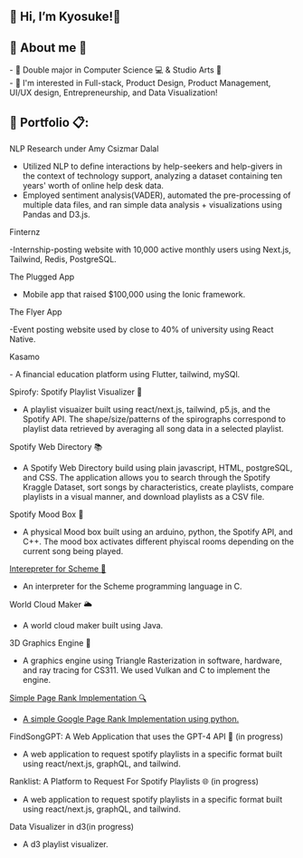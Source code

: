 <h2>🔗 Hi, I’m Kyosuke!👋 </h2>

<h2> 🔗 About me 👀  </h2>
- 🏫 Double major in Computer Science 💻 & Studio Arts 🎨
<br>
- 🌱 I'm interested in Full-stack, Product Design, Product Management, UI/UX design, Entrepreneurship, and Data Visualization!
<br>

<h2> 🔗 Portfolio 📋: </h2>

<p> <a>NLP Research under Amy Csizmar Dalal</a> <p> 
   
  - Utilized NLP to define interactions by help-seekers and help-givers in the context of technology support, analyzing a dataset containing ten years' worth of online help desk data.
  - Employed sentiment analysis(VADER), automated the pre-processing of multiple data files, and ran simple data analysis + visualizations using Pandas and D3.js.

<p> <a>Finternz</a> <p> 
   
  -Internship-posting website with 10,000 active monthly users using Next.js, Tailwind, Redis, PostgreSQL.

<p> <a>The Plugged App</a> <p> 
   
  - Mobile app that raised $100,000 using the Ionic framework.

<p> <a>The Flyer App</a> <p> 
   
  -Event posting website used by close to 40% of university using React Native.

<p> <a>Kasamo</a> <p> 
  - A financial education platform using Flutter, tailwind, mySQl.

<p> <a>Spirofy: Spotify Playlist Visualizer  🎵</a> <p> 
   
  - A playlist visuaizer built using react/next.js, tailwind, p5.js, and the Spotify API. The shape/size/patterns of the spirographs correspond to playlist data retrieved by averaging all song data in a selected playlist. 

  
  
<p> <a > Spotify Web Directory  📚</a> <p> 

  - A Spotify Web Directory build using plain javascript, HTML, postgreSQL, and CSS. The application allows you to search through the Spotify Kraggle Dataset, sort songs by characteristics, create playlists, compare playlists in a visual manner, and download playlists as a CSV file.  
 
<p> <a > Spotify Mood Box  🎁</a> <p> 

  - A physical Mood box built using an arduino, python, the Spotify API, and C++. The mood box activates different phyiscal rooms depending on the current song being played.
  
 
<p> <a href="https://github.com/imaik129/Interpreter-for-Scheme">  Interepreter for Scheme 🐪 </a> <p> 

  - An interpreter for the Scheme programming language in C. 

<p> <a> World Cloud Maker  🌥️</a> <p> 

  - A world cloud maker built using Java. 

<p> <a> 3D Graphics Engine 🌲</a> <p> 

  - A graphics engine using Triangle Rasterization in software, hardware, and ray tracing for CS311. We used Vulkan and C to implement the engine. 

<p> <a href="https://github.com/imaik129/Page-Rank-Implementation">Simple Page Rank Implementation 🔍

  - A simple Google Page Rank Implementation using python. 
   
<p> <a >FindSongGPT: A Web Application that uses the GPT-4 API 🎸</a> (in progress) <p> 

  - A web application to request spotify playlists in a specific format built using react/next.js, graphQL, and tailwind. 

<p> <a">Ranklist: A Platform to Request For Spotify Playlists  🌐</a> (in progress) <p> 

  - A web application to request spotify playlists in a specific format built using react/next.js, graphQL, and tailwind. 

<p> <a href=""> </a> Data Visualizer in d3(in progress) <p> 

  - A d3 playlist visualizer.

<!---
imaik129/imaik129 is a ✨ special ✨ repository because its `README.md` (this file) appears on your GitHub profile.
You can click the Preview link to take a look at your changes.
--->
